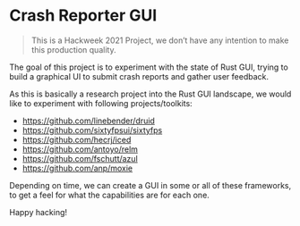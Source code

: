 # Crash Reporter GUI

> This is a Hackweek 2021 Project, we don’t have any intention to make this production quality.

The goal of this project is to experiment with the state of Rust GUI, trying to build a graphical UI to submit
crash reports and gather user feedback.

As this is basically a research project into the Rust GUI landscape, we would like to experiment with following
projects/toolkits:

- https://github.com/linebender/druid
- https://github.com/sixtyfpsui/sixtyfps
- https://github.com/hecrj/iced
- https://github.com/antoyo/relm
- https://github.com/fschutt/azul
- https://github.com/anp/moxie

Depending on time, we can create a GUI in some or all of these frameworks, to get a feel for what the capabilities are
for each one.

Happy hacking!

